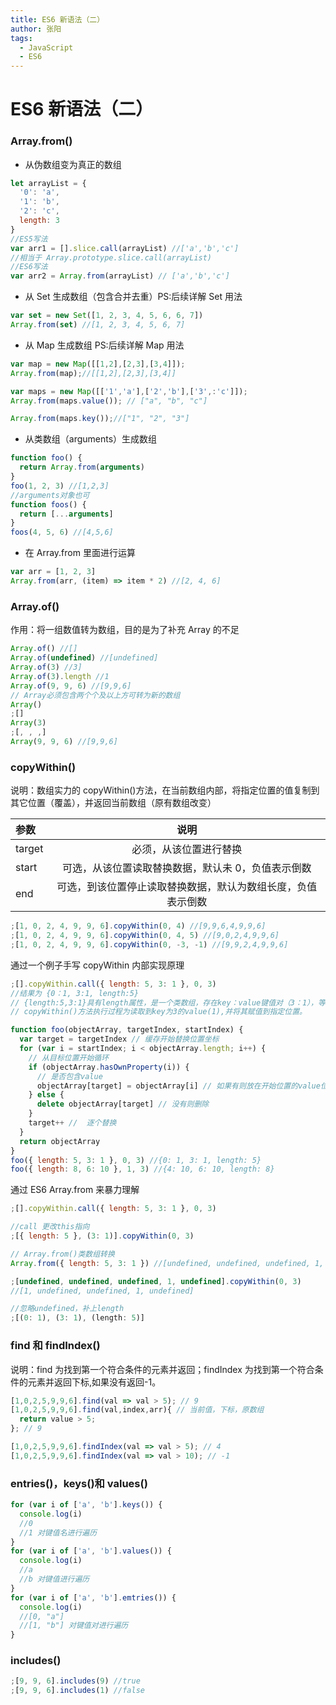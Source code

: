 ```yaml
---
title: ES6 新语法（二）
author: 张阳
tags:
  - JavaScript
  - ES6
---
```


# ES6 新语法（二）

### Array.from()

- 从伪数组变为真正的数组

```javascript
let arrayList = {
  '0': 'a',
  '1': 'b',
  '2': 'c',
  length: 3
}
//ES5写法
var arr1 = [].slice.call(arrayList) //['a','b','c']
//相当于 Array.prototype.slice.call(arrayList)
//ES6写法
var arr2 = Array.from(arrayList) // ['a','b','c']
```

- 从 Set 生成数组（包含合并去重）PS:后续详解 Set 用法

```javascript
var set = new Set([1, 2, 3, 4, 5, 6, 6, 7])
Array.from(set) //[1, 2, 3, 4, 5, 6, 7]
```

- 从 Map 生成数组 PS:后续详解 Map 用法

```javascript
var map = new Map([[1,2],[2,3],[3,4]]);
Array.from(map);//[[1,2],[2,3],[3,4]]

var maps = new Map([['1','a'],['2','b'],['3',:'c']]);
Array.from(maps.value()); // ["a", "b", "c"]

Array.from(maps.key());//["1", "2", "3"]
```

- 从类数组（arguments）生成数组

```javascript
function foo() {
  return Array.from(arguments)
}
foo(1, 2, 3) //[1,2,3]
//arguments对象也可
function foos() {
  return [...arguments]
}
foos(4, 5, 6) //[4,5,6]
```

- 在 Array.from 里面进行运算

```javascript
var arr = [1, 2, 3]
Array.from(arr, (item) => item * 2) //[2, 4, 6]
```

### Array.of()

作用：将一组数值转为数组，目的是为了补充 Array 的不足

```javascript
Array.of() //[]
Array.of(undefined) //[undefined]
Array.of(3) //3]
Array.of(3).length //1
Array.of(9, 9, 6) //[9,9,6]
// Array必须包含两个个及以上方可转为新的数组
Array()
;[]
Array(3)
;[, , ,]
Array(9, 9, 6) //[9,9,6]
```

### copyWithin()

说明：数组实力的 copyWithin()方法，在当前数组内部，将指定位置的值复制到其它位置（覆盖），并返回当前数组（原有数组改变）

| 参数   |                             说明                             |
| :----- | :----------------------------------------------------------: |
| target |                    必须，从该位置进行替换                    |
| start  |      可选，从该位置读取替换数据，默认未 0，负值表示倒数      |
| end    | 可选，到该位置停止读取替换数据，默认为数组长度，负值表示倒数 |

```javascript
;[1, 0, 2, 4, 9, 9, 6].copyWithin(0, 4) //[9,9,6,4,9,9,6]
;[1, 0, 2, 4, 9, 9, 6].copyWithin(0, 4, 5) //[9,0,2,4,9,9,6]
;[1, 0, 2, 4, 9, 9, 6].copyWithin(0, -3, -1) //[9,9,2,4,9,9,6]
```

通过一个例子手写 copyWithin 内部实现原理

```javascript
;[].copyWithin.call({ length: 5, 3: 1 }, 0, 3)
//结果为 {0：1, 3:1, length:5}
// {length:5,3:1}具有length属性，是一个类数组，存在key：value键值对（3：1），等价数组对象。
// copyWithin()方法执行过程为读取到key为3的value(1),并将其赋值到指定位置。

function foo(objectArray, targetIndex, startIndex) {
  var target = targetIndex // 缓存开始替换位置坐标
  for (var i = startIndex; i < objectArray.length; i++) {
    // 从目标位置开始循环
    if (objectArray.hasOwnProperty(i)) {
      // 是否包含value
      objectArray[target] = objectArray[i] // 如果有则放在开始位置的value位置
    } else {
      delete objectArray[target] // 没有则删除
    }
    target++ //  逐个替换
  }
  return objectArray
}
foo({ length: 5, 3: 1 }, 0, 3) //{0: 1, 3: 1, length: 5}
foo({ length: 8, 6: 10 }, 1, 3) //{4: 10, 6: 10, length: 8}
```

通过 ES6 Array.from 来暴力理解

```javascript
;[].copyWithin.call({ length: 5, 3: 1 }, 0, 3)

//call 更改this指向
;[{ length: 5 }, (3: 1)].copyWithin(0, 3)

// Array.from()类数组转换
Array.from({ length: 5, 3: 1 }) //[undefined, undefined, undefined, 1, undefined]

;[undefined, undefined, undefined, 1, undefined].copyWithin(0, 3)
//[1, undefined, undefined, 1, undefined]

//忽略undefined，补上length
;[(0: 1), (3: 1), (length: 5)]
```

### find 和 findIndex()

说明：find 为找到第一个符合条件的元素并返回；findIndex 为找到第一个符合条件的元素并返回下标,如果没有返回-1。

```javascript
[1,0,2,5,9,9,6].find(val => val > 5); // 9
[1,0,2,5,9,9,6].find(val,index,arr){ // 当前值，下标，原数组
  return value > 5;
}; // 9

[1,0,2,5,9,9,6].findIndex(val => val > 5); // 4
[1,0,2,5,9,9,6].findIndex(val => val > 10); // -1
```

### entries()，keys()和 values()

```javascript
for (var i of ['a', 'b'].keys()) {
  console.log(i)
  //0
  //1 对键值名进行遍历
}
for (var i of ['a', 'b'].values()) {
  console.log(i)
  //a
  //b 对键值进行遍历
}
for (var i of ['a', 'b'].emtries()) {
  console.log(i)
  //[0, "a"]
  //[1, "b"] 对键值对进行遍历
}
```

### includes()

```javascript
;[9, 9, 6].includes(9) //true
;[9, 9, 6].includes(1) //false
```
